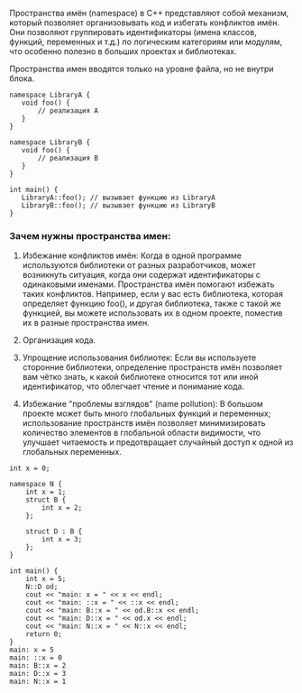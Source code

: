 Пространства имён (namespace) в C++ представляют собой механизм, который позволяет организовывать код и избегать конфликтов имён. Они позволяют группировать идентификаторы (имена классов, функций, переменных и т.д.) по логическим категориям или модулям, что особенно полезно в больших проектах и библиотеках.


Пространства имен вводятся только на уровне файла, но не внутри блока.

```
namespace LibraryA {
   void foo() {
	   // реализация A
   }
}

namespace LibraryB {
   void foo() {
	   // реализация B
   }
}

int main() {
   LibraryA::foo(); // вызывает функцию из LibraryA
   LibraryB::foo(); // вызывает функцию из LibraryB
}

```

### Зачем нужны пространства имен:

1. Избежание конфликтов имён: Когда в одной программе используются библиотеки от разных разработчиков, может возникнуть ситуация, когда они содержат идентификаторы с одинаковыми именами. Пространства имён помогают избежать таких конфликтов. Например, если у вас есть библиотека, которая определяет функцию foo(), и другая библиотека, также с такой же функцией, вы можете использовать их в одном проекте, поместив их в разные пространства имен.

2. Организация кода.

3. Упрощение использования библиотек: Если вы используете сторонние библиотеки, определение пространств имён позволяет вам чётко знать, к какой библиотеке относится тот или иной идентификатор, что облегчает чтение и понимание кода.

4. Избежание "проблемы взглядов" (name pollution): В большом проекте может быть много глобальных функций и переменных; использование пространств имён позволяет минимизировать количество элементов в глобальной области видимости, что улучшает читаемость и предотвращает случайный доступ к одной из глобальных переменных.

```
int x = 0;

namespace N {
    int x = 1;
    struct B {
        int x = 2;
    };
    
    struct D : B {
        int x = 3;
    };
}

int main() {
    int x = 5;
    N::D od;
    cout << "main: x = " << x << endl;
    cout << "main: ::x = " << ::x << endl;
    cout << "main: B::x = " << od.B::x << endl;
    cout << "main: D::x = " << od.x << endl;
    cout << "main: N::x = " << N::x << endl;
    return 0;
}
main: x = 5
main: ::x = 0
main: B::x = 2
main: D::x = 3
main: N::x = 1
```